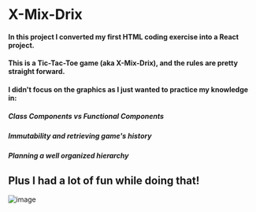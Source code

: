 
# X-Mix-Drix

#### In this project I converted my first HTML coding exercise into a React project. 
#### This is a Tic-Tac-Toe game (aka X-Mix-Drix), and the rules are pretty straight forward.
#### I didn't focus on the graphics as I just wanted to practice my knowledge in:
##### Class Components vs Functional Components
##### Immutability and retrieving game's history
##### Planning a well organized hierarchy

## Plus I had a lot of fun while doing that!

![image](https://user-images.githubusercontent.com/68274794/103468364-0ff7da00-4d61-11eb-81d6-c6476bc6df72.png)

